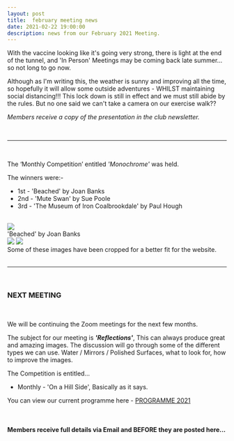 ```yaml
---
layout: post
title:  february meeting news
date: 2021-02-22 19:00:00
description: news from our February 2021 Meeting.
---
```


With the vaccine looking like it's going very strong, there is light at the end of the tunnel, and 'In Person' Meetings may be coming back late summer... so not long to go now.

Although as I'm writing this, the weather is sunny and improving all the time, so hopefully it will allow some outside adventures - WHILST maintaining social distancing!!! This lock down is still in effect and we must still abide by the rules. But no one said we can't take a camera on our exercise walk??

*Members receive a copy of the presentation in the club newsletter.*

<br>

<hr>

<br>

The ‘Monthly Competition’ entitled *'Monochrome'* was held.

The winners were:-

<ul>
	<li>1st - 'Beached' by Joan Banks</li>
	<li>2nd - 'Mute Swan' by Sue Poole</li>
	<li>3rd - 'The Museum of Iron Coalbrookdale' by Paul Hough</li>
</ul>

<br>

<div class="img_row">
	<img class="col three" src="{{ site.baseurl }}/assets/img/February21_Monthly/01 - Beached.jpg">
</div>
<div class="col three caption">
	'Beached' by Joan Banks
</div>

<div class="img_row">
	<img class="col two" src="{{ site.baseurl }}/assets/img/February21_Monthly/04 - Mute Swan.jpg">
	<img class="col one" src="{{ site.baseurl }}/assets/img/February21_Monthly/10 - The Museum of Iron Coalbrookdale.jpg">
</div>

<div class="col three caption">
	Some of these images have been cropped for a better fit for the website.
</div>

<br>

<hr>

<br>

### NEXT MEETING
<br>

We will be continuing the Zoom meetings for the next few months.  

The subject for our meeting is <strong>*'Reflections'*</strong>, This can always produce great and amazing images. The discussion will go through some of the different types we can use. Water / Mirrors / Polished Surfaces, what to look for, how to improve the images.

The Competition is entitled...
<ul>
<li>Monthly - 'On a Hill Side', Basically as it says.</li>
<!-- <li>Quarterly -  'Bokeh'</li> -->
</ul>


You can view our current programme here - <a href="{{ site.baseurl }}/programme/2020-11-25-Forward-Programme-2021">PROGRAMME 2021</a>

<br>

#### Members receive full details via Email and BEFORE they are posted here...